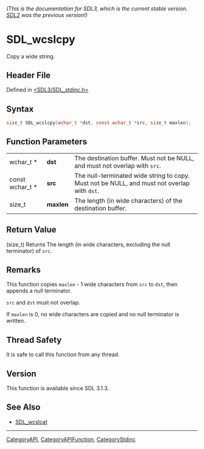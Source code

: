 ###### (This is the documentation for SDL3, which is the current stable version. [SDL2](https://wiki.libsdl.org/SDL2/) was the previous version!)
# SDL_wcslcpy

Copy a wide string.

## Header File

Defined in [<SDL3/SDL_stdinc.h>](https://github.com/libsdl-org/SDL/blob/main/include/SDL3/SDL_stdinc.h)

## Syntax

```c
size_t SDL_wcslcpy(wchar_t *dst, const wchar_t *src, size_t maxlen);
```

## Function Parameters

|                 |            |                                                                                             |
| --------------- | ---------- | ------------------------------------------------------------------------------------------- |
| wchar_t *       | **dst**    | The destination buffer. Must not be NULL, and must not overlap with `src`.                  |
| const wchar_t * | **src**    | The null-terminated wide string to copy. Must not be NULL, and must not overlap with `dst`. |
| size_t          | **maxlen** | The length (in wide characters) of the destination buffer.                                  |

## Return Value

(size_t) Returns The length (in wide characters, excluding the null
terminator) of `src`.

## Remarks

This function copies `maxlen` - 1 wide characters from `src` to `dst`, then
appends a null terminator.

`src` and `dst` must not overlap.

If `maxlen` is 0, no wide characters are copied and no null terminator is
written.

## Thread Safety

It is safe to call this function from any thread.

## Version

This function is available since SDL 3.1.3.

## See Also

- [SDL_wcslcat](SDL_wcslcat)

----
[CategoryAPI](CategoryAPI), [CategoryAPIFunction](CategoryAPIFunction), [CategoryStdinc](CategoryStdinc)

